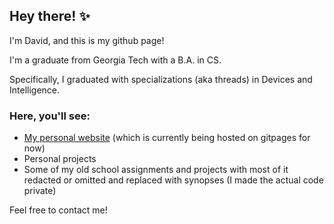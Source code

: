 ## Hey there! ✨
I'm David, and this is my github page!

I'm a graduate from Georgia Tech with a B.A. in CS.

Specifically, I graduated with specializations (aka threads) in Devices and Intelligence.

### Here, you'll see:
- [My personal website](https://d-lee-te.github.io/) (which is currently being hosted on gitpages for now)
- Personal projects
- Some of my old school assignments and projects with most of it redacted or omitted and replaced with synopses (I made the actual code private)

Feel free to contact me!

